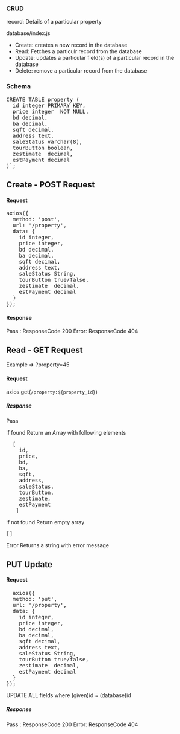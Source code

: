 
### CRUD

record: Details of a particular property

database/index.js
- Create: creates a new record in the database
- Read: Fetches a particulr record from the database 
- Update: updates a particular field(s) of a particular record in the database
- Delete: remove a particular record from the database


### Schema
<pre>
CREATE TABLE property (
  id integer PRIMARY KEY,           
  price integer  NOT NULL,        
  bd decimal,           
  ba decimal,          
  sqft decimal,         
  address text,      
  saleStatus varchar(8),   
  tourButton boolean, 
  zestimate  decimal,   
  estPayment decimal   
)`;
</pre>

## Create - POST Request

#### Request
<pre>
axios({
  method: 'post',
  url: '/property',
  data: {
    id integer,           
    price integer,        
    bd decimal,           
    ba decimal,          
    sqft decimal,         
    address text,      
    saleStatus String,   
    tourButton true/false, 
    zestimate  decimal,   
    estPayment decimal   
  }
});
</pre>

#### Response 
Pass : ResponseCode 200
Error: ResponseCode 404

## Read - GET Request

 Example => ?property=45

#### Request
axios.get(`/property:${property_id}`)

##### Response

Pass

if found
Return an Array with following elements
 <pre>
  [
    id,           
    price,        
    bd,           
    ba,          
    sqft,         
    address,      
    saleStatus,   
    tourButton, 
    zestimate,   
    estPayment
   ]
</pre>
 
 if not found
 Return empty array <pre>[]</pre>
  
  Error
  Returns a string with error message
  
  
  ## PUT Update
  
  #### Request
  <pre>
  axios({
  method: 'put',
  url: '/property',
  data: {
    id integer,           
    price integer,        
    bd decimal,           
    ba decimal,          
    sqft decimal,         
    address text,      
    saleStatus String,   
    tourButton true/false, 
    zestimate  decimal,   
    estPayment decimal   
  }
});
</pre>
UPDATE ALL fields where (given)id = (database)id

##### Response 
Pass : ResponseCode 200
Error: ResponseCode 404

  

